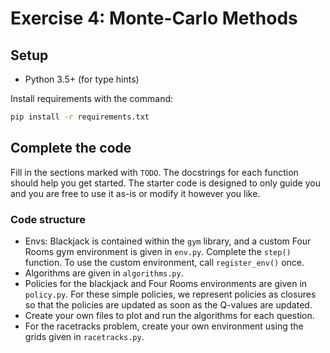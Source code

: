 # Exercise 4: Monte-Carlo Methods

## Setup

* Python 3.5+ (for type hints)

Install requirements with the command:
```bash
pip install -r requirements.txt
```

## Complete the code

Fill in the sections marked with `TODO`. The docstrings for each function should help you get started. The starter code is designed to only guide you and you are free to use it as-is or modify it however you like.

### Code structure

- Envs: Blackjack is contained within the `gym` library, and a custom Four Rooms gym environment is given in `env.py`. Complete the `step()` function. To use the custom environment, call `register_env()` once.
- Algorithms are given in `algorithms.py`.
- Policies for the blackjack and Four Rooms environments are given in `policy.py`. For these simple policies, we represent policies as closures so that the policies are updated as soon as the Q-values are updated.
- Create your own files to plot and run the algorithms for each question.
- For the racetracks problem, create your own environment using the grids given in `racetracks.py`.
